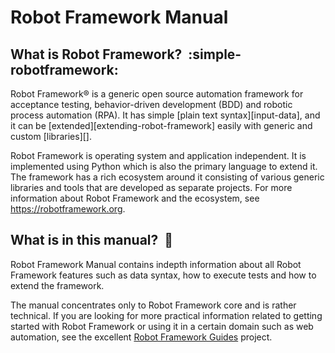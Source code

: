 # Robot Framework Manual

## What is Robot Framework?  :simple-robotframework:

Robot Framework® is a generic open source automation framework for acceptance testing,
behavior-driven development (BDD) and robotic process automation (RPA). It has simple
[plain text syntax][input-data], and it can be [extended][extending-robot-framework]
easily with generic and custom [libraries][].

Robot Framework is operating system and application independent. It is implemented
using Python which is also the primary language to extend it. The framework has
a rich ecosystem around it consisting of various generic libraries and tools that
are developed as separate projects. For more information about Robot Framework and
the ecosystem, see https://robotframework.org.

## What is in this manual?  :blue_book:

Robot Framework Manual contains indepth information about all Robot Framework features
such as data syntax, how to execute tests and how to extend the framework.

The manual concentrates only to Robot Framework core and is rather technical.
If you are looking for more practical information related to getting started with
Robot Framework or using it in a certain domain such as web automation, see
the excellent [Robot Framework Guides](https://docs.robotframework.org/docs) project.

